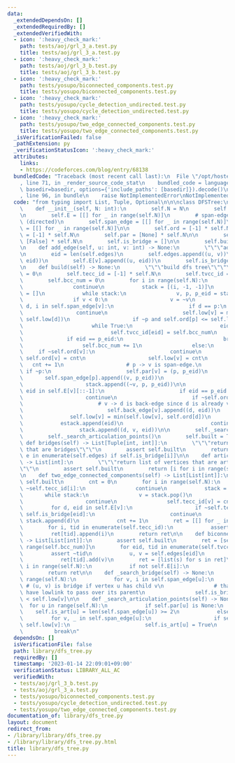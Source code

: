 ```yaml
---
data:
  _extendedDependsOn: []
  _extendedRequiredBy: []
  _extendedVerifiedWith:
  - icon: ':heavy_check_mark:'
    path: tests/aoj/grl_3_a.test.py
    title: tests/aoj/grl_3_a.test.py
  - icon: ':heavy_check_mark:'
    path: tests/aoj/grl_3_b.test.py
    title: tests/aoj/grl_3_b.test.py
  - icon: ':heavy_check_mark:'
    path: tests/yosupo/biconnected_components.test.py
    title: tests/yosupo/biconnected_components.test.py
  - icon: ':heavy_check_mark:'
    path: tests/yosupo/cycle_detection_undirected.test.py
    title: tests/yosupo/cycle_detection_undirected.test.py
  - icon: ':heavy_check_mark:'
    path: tests/yosupo/two_edge_connected_components.test.py
    title: tests/yosupo/two_edge_connected_components.test.py
  _isVerificationFailed: false
  _pathExtension: py
  _verificationStatusIcon: ':heavy_check_mark:'
  attributes:
    links:
    - https://codeforces.com/blog/entry/68138
  bundledCode: "Traceback (most recent call last):\n  File \"/opt/hostedtoolcache/PyPy/3.7.13/x64/site-packages/onlinejudge_verify/documentation/build.py\"\
    , line 71, in _render_source_code_stat\n    bundled_code = language.bundle(stat.path,\
    \ basedir=basedir, options={'include_paths': [basedir]}).decode()\n  File \"/opt/hostedtoolcache/PyPy/3.7.13/x64/site-packages/onlinejudge_verify/languages/python.py\"\
    , line 96, in bundle\n    raise NotImplementedError\nNotImplementedError\n"
  code: "from typing import List, Tuple, Optional\n\n\nclass DFSTree:\n    # cf: https://codeforces.com/blog/entry/68138\n\
    \    def __init__(self, N: int):\n        self.N = N\n        self.edges = []\n\
    \n        self.E = [[] for _ in range(self.N)]\n        # span-edge and back-edge\
    \ (directed)\n        self.span_edge = [[] for _ in range(self.N)]\n        self.back_edge\
    \ = [[] for _ in range(self.N)]\n\n        self.ord = [-1] * self.N\n        self.low\
    \ = [-1] * self.N\n        self.par = [None] * self.N\n\n        self.is_art =\
    \ [False] * self.N\n        self.is_bridge = []\n\n        self.built = False\n\
    \n    def add_edge(self, u: int, v: int) -> None:\n        \"\"\"add edge\"\"\"\
    \n        eid = len(self.edges)\n        self.edges.append((u, v))\n        self.E[u].append((v,\
    \ eid))\n        self.E[v].append((u, eid))\n        self.is_bridge.append(False)\n\
    \n    def build(self) -> None:\n        \"\"\"build dfs tree\"\"\"\n        cnt\
    \ = 0\n        self.tecc_id = [-1] * self.N\n        self.tvcc_id = [-1] * len(self.edges)\n\
    \        self.bcc_num = 0\n        for i in range(self.N):\n            if ~self.ord[i]:\n\
    \                continue\n            stack = [(i, -1, -1)]\n            estack\
    \ = []\n            while stack:\n                v, p, p_eid = stack.pop()\n\
    \                if v < 0:\n                    v = ~v\n                    for\
    \ d, i in self.span_edge[v]:\n                        if d == p:\n           \
    \                 continue\n                        self.low[v] = min(self.low[v],\
    \ self.low[d])\n                    if ~p and self.ord[p] <= self.low[v]:\n  \
    \                      while True:\n                            eid = estack.pop()\n\
    \                            self.tvcc_id[eid] = self.bcc_num\n              \
    \              if eid == p_eid:\n                                break\n     \
    \                   self.bcc_num += 1\n                else:\n               \
    \     if ~self.ord[v]:\n                        continue\n                   \
    \ self.ord[v] = cnt\n                    self.low[v] = cnt\n                 \
    \   cnt += 1\n                    # p -> v is span-edge.\n                   \
    \ if ~p:\n                        self.par[v] = (p, p_eid)\n                 \
    \       self.span_edge[p].append((v, p_eid))\n                        estack.append(p_eid)\n\
    \                    stack.append((~v, p, p_eid))\n\n                    for d,\
    \ eid in self.E[v][::-1]:\n                        if eid == p_eid:\n        \
    \                    continue\n                        if ~self.ord[d]:\n    \
    \                        # v -> d is back-edge since d is already visited.\n \
    \                           self.back_edge[v].append((d, eid))\n             \
    \               self.low[v] = min(self.low[v], self.ord[d])\n                \
    \            estack.append(eid)\n                            continue\n      \
    \                  stack.append((d, v, eid))\n\n        self._search_bridge()\n\
    \        self._search_articulation_points()\n        self.built = True\n\n   \
    \ def bridges(self) -> List[Tuple[int, int]]:\n        \"\"\"return list of edges\
    \ that are bridges\"\"\"\n        assert self.built\n        return [e for i,\
    \ e in enumerate(self.edges) if self.is_bridge[i]]\n\n    def articulation_points(self)\
    \ -> List[int]:\n        \"\"\"return list of vertices that are articulation points\"\
    \"\"\n        assert self.built\n        return [i for i in range(self.N) if self.is_art[i]]\n\
    \n    def two_edge_connected_components(self) -> List[List[int]]:\n        assert\
    \ self.built\n        cnt = 0\n        for i in range(self.N):\n            if\
    \ ~self.tecc_id[i]:\n                continue\n            stack = [i]\n     \
    \       while stack:\n                v = stack.pop()\n                if ~self.tecc_id[v]:\n\
    \                    continue\n                self.tecc_id[v] = cnt\n       \
    \         for d, eid in self.E[v]:\n                    if ~self.tecc_id[d] or\
    \ self.is_bridge[eid]:\n                        continue\n                   \
    \ stack.append(d)\n            cnt += 1\n        ret = [[] for _ in range(cnt)]\n\
    \        for i, tid in enumerate(self.tecc_id):\n            assert ~tid\n   \
    \         ret[tid].append(i)\n        return ret\n\n    def biconnected_components(self)\
    \ -> List[List[int]]:\n        assert self.built\n        ret = [set() for _ in\
    \ range(self.bcc_num)]\n        for eid, tid in enumerate(self.tvcc_id):\n   \
    \         assert ~tid\n            u, v = self.edges[eid]\n            ret[tid].add(u)\n\
    \            ret[tid].add(v)\n        ret = [list(s) for s in ret]\n        for\
    \ i in range(self.N):\n            if not self.E[i]:\n                ret.append([i])\n\
    \        return ret\n\n    def _search_bridge(self) -> None:\n        for u in\
    \ range(self.N):\n            for v, i in self.span_edge[u]:\n               \
    \ # (u, v) is bridge if vertex u has child v\n                # that does not\
    \ have lowlink to pass over its parent\n                self.is_bridge[i] = self.ord[u]\
    \ < self.low[v]\n\n    def _search_articulation_points(self) -> None:\n      \
    \  for u in range(self.N):\n            if self.par[u] is None:\n            \
    \    self.is_art[u] = len(self.span_edge[u]) >= 2\n            else:\n       \
    \         for v, _ in self.span_edge[u]:\n                    if self.ord[u] <=\
    \ self.low[v]:\n                        self.is_art[u] = True\n              \
    \          break\n"
  dependsOn: []
  isVerificationFile: false
  path: library/dfs_tree.py
  requiredBy: []
  timestamp: '2023-01-14 22:09:01+09:00'
  verificationStatus: LIBRARY_ALL_AC
  verifiedWith:
  - tests/aoj/grl_3_b.test.py
  - tests/aoj/grl_3_a.test.py
  - tests/yosupo/biconnected_components.test.py
  - tests/yosupo/cycle_detection_undirected.test.py
  - tests/yosupo/two_edge_connected_components.test.py
documentation_of: library/dfs_tree.py
layout: document
redirect_from:
- /library/library/dfs_tree.py
- /library/library/dfs_tree.py.html
title: library/dfs_tree.py
---
```


